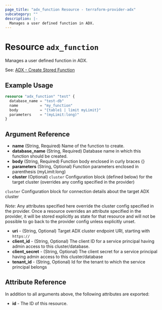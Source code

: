 ```yaml
---
page_title: "adx_function Resource - terraform-provider-adx"
subcategory: ""
description: |-
  Manages a user defined function in ADX.
---
```


# Resource `adx_function`

Manages a user defined function in ADX.

See: [ADX - Create Stored Function](https://docs.microsoft.com/en-us/azure/data-explorer/kusto/management/create-function)

## Example Usage

```terraform
resource "adx_function" "test" {
  database_name = "test-db"
  name          = "my_function"
  body          = "{table1 | limit myLimit}"
  parameters    = "(myLimit:long)"
}
```

## Argument Reference

- **name** (String, Required) Name of the function to create.
- **database_name** (String, Required) Database name in which this function should be created.
- **body** (String, Required) Function body enclosed in curly braces {}
- **parameters** (String, Optional) Function parameters enclosed in parenthesis (myLimit:long)
- **cluster** (Optional) `cluster` Configuration block (defined below) for the target cluster (overrides any config specified in the provider)

`cluster` Configuration block for connection details about the target ADX cluster

*Note*: Any attributes specified here override the cluster config specified in the provider. Once a resource overrides an attribute specified in the provider, it will be stored explicitly as state for that resource and will not be possible to go back to the provider config unless explicitly unset.

- **uri** - (String, Optional) Target ADX cluster endpoint URI, starting with `https://`
- **client_id** - (String, Optional) The client ID for a service principal having admin access to this cluster/database.
- **client_secret** - (String, Optional) The client secret for a service principal having admin access to this cluster/database
- **tenant_id** - (String, Optional) Id for the tenant to which the service principal belongs

## Attribute Reference

In addition to all arguments above, the following attributes are exported:

- **id** - The ID of this resource.
